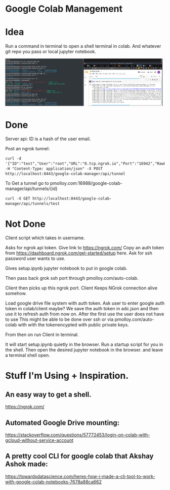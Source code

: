 # Google Colab Management


# Idea 
Run a command in terminal to open a shell terminal in colab.
And whatever git repo you pass or local jupyter notebook.

![Image of terminal and colab opened by manager](doc/google-drive-shell-colab.png)

# Done 

Server api:
ID is a hash of the user email.

Post an ngrok tunnel:

```
curl -d '{"ID":"test","User":"root","URL":"0.tcp.ngrok.io","Port":"16942","RawURL":"root@tcp://0.tcp.ngrok.io:16988"}' -H "Content-Type: application/json" -X POST http://localhost:8443/google-colab-manager/api/tunnel
```

To Get a tunnel go to pmolloy.com:16988/google-colab-manager/api/tunnels/{id}

```
curl -X GET http://localhost:8443/google-colab-manager/api/tunnels/test
```
# Not Done

Client script which takes in username.

Asks for ngrok api token.
Give link to https://ngrok.com/
Copy an auth token from https://dashboard.ngrok.com/get-started/setup here.
Ask for ssh password user wants to use.

Gives setup.ipynb jupyter notebook  to put in google colab.

Then pass back grok ssh port through pmolloy.com/auto-colab.

Client then picks up this ngrok port. 
Client Keeps NGrok connection alive somehow.



Load google drive file system with auth token.
Ask user to enter google auth token in colab/client maybe?
We save the auth token in adc.json and then use it to refresh auth from now on.
After the first use the user does not have to use 
This might be able to be done over ssh or via pmolloy.com/auto-colab with with the tokenencypted with public private keys. 


From then on run Client in terminal.

It will start setup.ipynb quietly in the browser. Run a startup script for you in the shell. Then open the desired jupyter notebook in the browser. and leave a terminal shell open.



# Stuff I'm Using + Inspiration.


## An easy way to get a shell. 

https://ngrok.com/

## Automated Google Drive mounting:
https://stackoverflow.com/questions/57772453/login-on-colab-with-gcloud-without-service-account

## A pretty cool CLI for google colab that Akshay Ashok made:
https://towardsdatascience.com/heres-how-i-made-a-cli-tool-to-work-with-google-colab-notebooks-7678a88ca662



